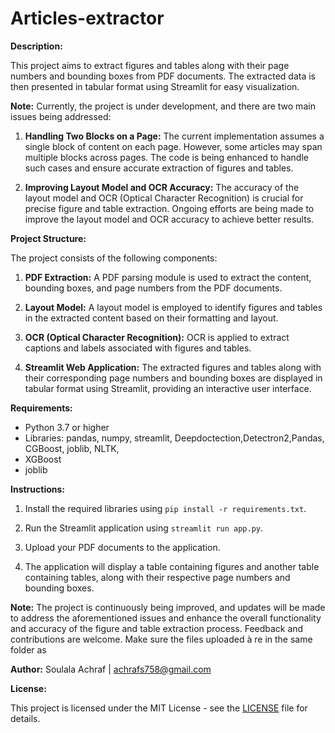 # Articles-extractor

**Description:**

This project aims to extract figures and tables along with their page numbers and bounding boxes from PDF documents. The extracted data is then presented in tabular format using Streamlit for easy visualization.

**Note:**
Currently, the project is under development, and there are two main issues being addressed:

1. **Handling Two Blocks on a Page:** The current implementation assumes a single block of content on each page. However, some articles may span multiple blocks across pages. The code is being enhanced to handle such cases and ensure accurate extraction of figures and tables.

2. **Improving Layout Model and OCR Accuracy:** The accuracy of the layout model and OCR (Optical Character Recognition) is crucial for precise figure and table extraction. Ongoing efforts are being made to improve the layout model and OCR accuracy to achieve better results.

**Project Structure:**

The project consists of the following components:

1. **PDF Extraction:** A PDF parsing module is used to extract the content, bounding boxes, and page numbers from the PDF documents.

2. **Layout Model:** A layout model is employed to identify figures and tables in the extracted content based on their formatting and layout.

3. **OCR (Optical Character Recognition):** OCR is applied to extract captions and labels associated with figures and tables.

4. **Streamlit Web Application:** The extracted figures and tables along with their corresponding page numbers and bounding boxes are displayed in tabular format using Streamlit, providing an interactive user interface.

**Requirements:**

- Python 3.7 or higher
- Libraries: pandas, numpy, streamlit, Deepdoctection,Detectron2,Pandas, CGBoost, joblib, NLTK, 
- XGBoost
- joblib


**Instructions:**

1. Install the required libraries using `pip install -r requirements.txt`.

2. Run the Streamlit application using `streamlit run app.py`.

3. Upload your PDF documents to the application.

4. The application will display a table containing figures and another table containing tables, along with their respective page numbers and bounding boxes.

**Note:** The project is continuously being improved, and updates will be made to address the aforementioned issues and enhance the overall functionality and accuracy of the figure and table extraction process. Feedback and contributions are welcome.
Make sure the files uploaded à re in the same folder as 

**Author:**
Soulala Achraf | 
achrafs758@gmail.com

**License:**

This project is licensed under the MIT License - see the [LICENSE](LICENSE) file for details.
